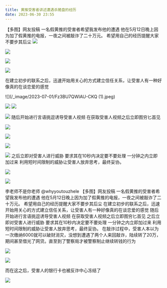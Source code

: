```yaml
---
title: 黄推受害者讲述遭遇杀猪盘的经历
date: 2023-06-30 23:55
---
```

【多图】网友投稿
一名假黄推的受害者希望我发布他的遭遇
他在5月12日晚上因为加了假黄推的电报，一夜之间被敲诈了二十万元。
希望用自己的经历提醒大家不要步其后尘
![](/_image/2023-07-01/Fz295fAWIAMWA6X-01.jpeg)

![](/_image/2023-07-01/Fz2_fLKX0AAqZ4A-02.jpeg)

![](/_image/2023-07-01/Fz3A6X5WYAExCGg-03.jpeg)

![](/_image/2023-07-01/Fz3BOHuWYAA1hRk-04.jpeg)

在建立初步的联系之后，迅速开始用关心的方式建立信任关系，让受害人有一种好像真的在谈恋爱的感觉

![](/_image/2023-07-01/Fz3BU7QWIAU-CKQ (1).jpeg)

![](/_image/2023-07-01/Fz3BYGZXoAIciXU-2.jpeg)
![](/_image/2023-07-01/Fz3BemNX0AE2yZh-3.jpeg)

![](/_image/2023-07-01/Fz3Bk09WIAAS2zb-4.jpeg)
随后开始进行言语挑逗诱导受害人视频
在获取受害人视频之后立即图穷匕首见

![](/_image/2023-07-01/5-Fz3CCRRX0AAqaAz.jpeg)

![](/_image/2023-07-01/6-Fz3COCFWIAAEJnE.jpeg)

![](/_image/2023-07-01/7-Fz3CQV1WAAQdYCn.jpeg)

![](/_image/2023-07-01/8-Fz3CpWFXgAEHt5h.jpeg)
之后立即对受害人进行威胁
要求其在10秒内决定要不要处理
一分钟之内立即加过来
利用短时间限制的威胁让受害人放弃思考，最终妥协。

![](/_image/2023-07-01/09-Fz3DErRXwAIpRGA.jpeg)

![](/_image/2023-07-01/10-Fz3DJzZWcAEjALI.jpeg)


李老师不是你老师
@whyyoutouzhele
【多图】网友投稿
一名假黄推的受害者希望我发布他的遭遇
他在5月12日晚上因为加了假黄推的电报，一夜之间被敲诈了二十万元。
希望用自己的经历提醒大家不要步其后尘
在建立初步的联系之后，迅速开始用关心的方式建立信任关系，让受害人有一种好像真的在谈恋爱的感觉
随后开始进行言语挑逗诱导受害人视频
在获取受害人视频之后立即图穷匕首见
之后立即对受害人进行威胁
要求其在10秒内决定要不要处理
一分钟之内立即加过来
利用短时间限制的威胁让受害人放弃思考，最终妥协。
在敲诈过程中，受害人本以为一次缴纳6000就可以破财消灾，没想到遭遇了两个人来回敲诈，陆续转了20万，期间甚至借光了网贷。直至到了警察局才被警察制止继续转钱的行为

![](/_image/2023-07-01/Fz3JKBmWIAAWdEl.png)

![](/_image/2023-07-01/Fz3KvkhWYAMCvGo.jpeg)

而在这之后，受害人的银行卡也被反诈中心冻结了

![](/_image/2023-07-01/Fz3K5-KX0AAuFOe.png)
